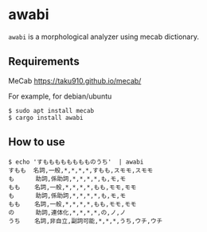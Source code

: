 # awabi

`awabi` is a morphological analyzer using mecab dictionary.

## Requirements

MeCab
https://taku910.github.io/mecab/

For example, for debian/ubuntu

```
$ sudo apt install mecab
$ cargo install awabi
```

## How to use

```
$ echo 'すもももももももものうち'  | awabi
すもも  名詞,一般,*,*,*,*,すもも,スモモ,スモモ
も      助詞,係助詞,*,*,*,*,も,モ,モ
もも    名詞,一般,*,*,*,*,もも,モモ,モモ
も      助詞,係助詞,*,*,*,*,も,モ,モ
もも    名詞,一般,*,*,*,*,もも,モモ,モモ
の      助詞,連体化,*,*,*,*,の,ノ,ノ
うち    名詞,非自立,副詞可能,*,*,*,うち,ウチ,ウチ
```

